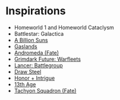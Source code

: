 # Inspirations

- Homeworld 1 and Homeworld Cataclysm
- Battlestar: Galactica
- [A Billion Suns](https://www.ospreypublishing.com/us/billion-suns-9781472835659/)
- [Gaslands](https://www.ospreypublishing.com/us/gaslands-refuelled-9781472838834/)
- [Andromeda (Fate)](https://evilhat.com/product/andromeda/)
- [Grimdark Future: Warfleets](https://www.onepagerules.com/games/grimdark-future-warfleets)
- [Lancer: Battlegroup](https://www.playrole.com/store/games/lancer-battlegroup)
- [Draw Steel](https://shop.mcdmproductions.com/collections/draw-steel)
- [Honor + Intrigue](https://www.drivethrurpg.com/en/product/99286/honor-intrigue)
- [13th Age](https://pelgranepress.com/13th-age/)
- [Tachyon Squadron (Fate)](https://evilhat.com/product/tachyon-squadron/)
